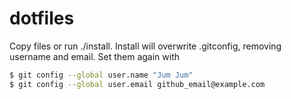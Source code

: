 # dotfiles

Copy files or run ./install.
Install will overwrite .gitconfig, removing username and email. Set them again with
```bash
$ git config --global user.name "Jum Jum"
$ git config --global user.email github_email@example.com
```
